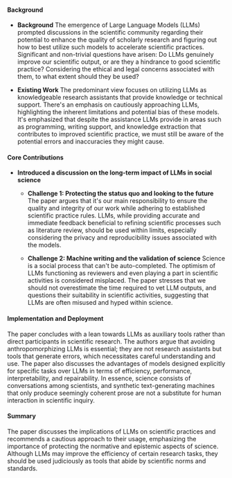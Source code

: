 #### Background
- **Background**
The emergence of Large Language Models (LLMs) prompted discussions in the scientific community regarding their potential to enhance the quality of scholarly research and figuring out how to best utilize such models to accelerate scientific practices. Significant and non-trivial questions have arisen: Do LLMs genuinely improve our scientific output, or are they a hindrance to good scientific practice? Considering the ethical and legal concerns associated with them, to what extent should they be used?

- **Existing Work**
The predominant view focuses on utilizing LLMs as knowledgeable research assistants that provide knowledge or technical support. There's an emphasis on cautiously approaching LLMs, highlighting the inherent limitations and potential bias of these models. It's emphasized that despite the assistance LLMs provide in areas such as programming, writing support, and knowledge extraction that contributes to improved scientific practice, we must still be aware of the potential errors and inaccuracies they might cause.

#### Core Contributions
  - **Introduced a discussion on the long-term impact of LLMs in social science**
    - **Challenge 1: Protecting the status quo and looking to the future**
        The paper argues that it's our main responsibility to ensure the quality and integrity of our work while adhering to established scientific practice rules. LLMs, while providing accurate and immediate feedback beneficial to refining scientific processes such as literature review, should be used within limits, especially considering the privacy and reproducibility issues associated with the models.

    - **Challenge 2: Machine writing and the validation of science**
        Science is a social process that can't be auto-completed. The optimism of LLMs functioning as reviewers and even playing a part in scientific activities is considered misplaced. The paper stresses that we should not overestimate the time required to vet LLM outputs, and questions their suitability in scientific activities, suggesting that LLMs are often misused and hyped within science.

#### Implementation and Deployment
The paper concludes with a lean towards LLMs as auxiliary tools rather than direct participants in scientific research. The authors argue that avoiding anthropomorphizing LLMs is essential; they are not research assistants but tools that generate errors, which necessitates careful understanding and use. The paper also discusses the advantages of models designed explicitly for specific tasks over LLMs in terms of efficiency, performance, interpretability, and repairability. In essence, science consists of conversations among scientists, and synthetic text-generating machines that only produce seemingly coherent prose are not a substitute for human interaction in scientific inquiry.

#### Summary
The paper discusses the implications of LLMs on scientific practices and recommends a cautious approach to their usage, emphasizing the importance of protecting the normative and epistemic aspects of science. Although LLMs may improve the efficiency of certain research tasks, they should be used judiciously as tools that abide by scientific norms and standards.